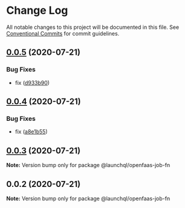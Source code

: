 # Change Log

All notable changes to this project will be documented in this file.
See [Conventional Commits](https://conventionalcommits.org) for commit guidelines.

## [0.0.5](https://github.com/launchql/jobs/compare/@launchql/openfaas-job-fn@0.0.4...@launchql/openfaas-job-fn@0.0.5) (2020-07-21)


### Bug Fixes

* fix ([d933b90](https://github.com/launchql/jobs/commit/d933b9040ea3fa562ee7d0cd81a4bd453476f843))





## [0.0.4](https://github.com/launchql/jobs/compare/@launchql/openfaas-job-fn@0.0.3...@launchql/openfaas-job-fn@0.0.4) (2020-07-21)


### Bug Fixes

* fix ([a8e1b55](https://github.com/launchql/jobs/commit/a8e1b554ab92373c8643fb74d2724ee3527e4710))





## [0.0.3](https://github.com/launchql/jobs/compare/@launchql/openfaas-job-fn@0.0.2...@launchql/openfaas-job-fn@0.0.3) (2020-07-21)

**Note:** Version bump only for package @launchql/openfaas-job-fn





## 0.0.2 (2020-07-21)

**Note:** Version bump only for package @launchql/openfaas-job-fn
